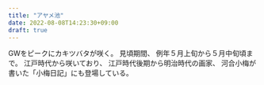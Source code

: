 ```yaml
---
title: "アヤメ池"
date: 2022-08-08T14:23:30+09:00
draft: true
---
```


GWをピークにカキツバタが咲く。
見頃期間、
例年５月上旬から５月中旬頃まで。
江戸時代から咲いており、
江戸時代後期から明治時代の画家、
河合小梅が書いた「小梅日記」にも登場している。
